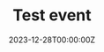 ---
display_title: "Test event"
title: "Test event"
date: 2023-12-28T00:00:00Z
draft: false
layout: event
poster: "images/event_posters/2023-2024/bob_ross_paint_night.jpg"
poster_cover: "contain"
poster_position: "center"
short_description: "Come de-stress before finals, and paint some pretty little trees!"
start_time: "6:00 - 7:00 PM EST"
location: "HP 3422"
location_link: "#comingsoon"
background: "images/orientation2018-min.jpeg"
publishdate: 2021-11-24
---
